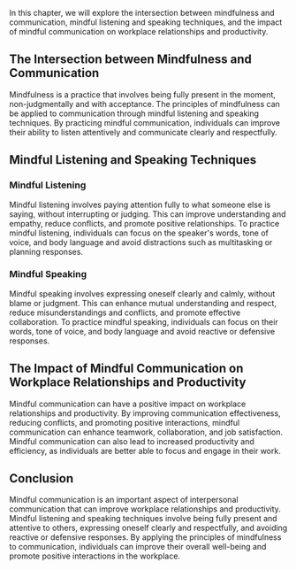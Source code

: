 
In this chapter, we will explore the intersection between mindfulness and communication, mindful listening and speaking techniques, and the impact of mindful communication on workplace relationships and productivity.

The Intersection between Mindfulness and Communication
------------------------------------------------------

Mindfulness is a practice that involves being fully present in the moment, non-judgmentally and with acceptance. The principles of mindfulness can be applied to communication through mindful listening and speaking techniques. By practicing mindful communication, individuals can improve their ability to listen attentively and communicate clearly and respectfully.

Mindful Listening and Speaking Techniques
-----------------------------------------

### Mindful Listening

Mindful listening involves paying attention fully to what someone else is saying, without interrupting or judging. This can improve understanding and empathy, reduce conflicts, and promote positive relationships. To practice mindful listening, individuals can focus on the speaker's words, tone of voice, and body language and avoid distractions such as multitasking or planning responses.

### Mindful Speaking

Mindful speaking involves expressing oneself clearly and calmly, without blame or judgment. This can enhance mutual understanding and respect, reduce misunderstandings and conflicts, and promote effective collaboration. To practice mindful speaking, individuals can focus on their words, tone of voice, and body language and avoid reactive or defensive responses.

The Impact of Mindful Communication on Workplace Relationships and Productivity
-------------------------------------------------------------------------------

Mindful communication can have a positive impact on workplace relationships and productivity. By improving communication effectiveness, reducing conflicts, and promoting positive interactions, mindful communication can enhance teamwork, collaboration, and job satisfaction. Mindful communication can also lead to increased productivity and efficiency, as individuals are better able to focus and engage in their work.

Conclusion
----------

Mindful communication is an important aspect of interpersonal communication that can improve workplace relationships and productivity. Mindful listening and speaking techniques involve being fully present and attentive to others, expressing oneself clearly and respectfully, and avoiding reactive or defensive responses. By applying the principles of mindfulness to communication, individuals can improve their overall well-being and promote positive interactions in the workplace.
